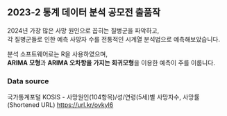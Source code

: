 ## 2023-2 통계 데이터 분석 공모전 출품작

2024년 가장 많은 사망 원인으로 꼽히는 질병군을 파악하고,  
각 질병군들로 인한 예측 사망자 수를 전통적인 시계열 분석법으로 예측해보았습니다.

분석 소프트웨어로는 R을 사용하였으며,  
**ARIMA 모형**과 **ARIMA 오차항을 가지는 회귀모형**을 이용한 예측이 주를 이룹니다.

### Data source
국가통계포털 KOSIS - 사망원인(104항목)/성/연령(5세)별 사망자수, 사망률  
(Shortened URL) https://url.kr/ovkyl6
